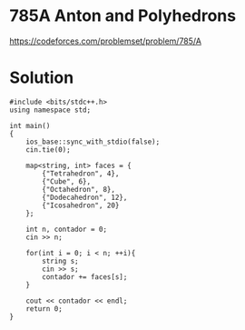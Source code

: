 # 785A  Anton and Polyhedrons

https://codeforces.com/problemset/problem/785/A

# Solution

```
#include <bits/stdc++.h>
using namespace std;

int main()
{
    ios_base::sync_with_stdio(false);
    cin.tie(0);
    
    map<string, int> faces = {
        {"Tetrahedron", 4},
        {"Cube", 6},
        {"Octahedron", 8},
        {"Dodecahedron", 12},
        {"Icosahedron", 20}
    };

    int n, contador = 0;
    cin >> n;

    for(int i = 0; i < n; ++i){
        string s;
        cin >> s;
        contador += faces[s];
    }

    cout << contador << endl;
    return 0;
}

```